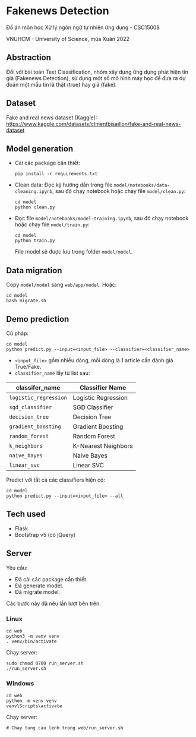 # Fakenews Detection
Đồ án môn học Xử lý ngôn ngữ tự nhiên ứng dụng - CSC15008

VNUHCM - University of Science, mùa Xuân 2022

## Abstraction
Đối với bài toán Text Classification, nhóm xây dựng ứng dụng phát hiện tin giả (Fakenews Detection), sử dụng một số mô hình máy học để đưa ra dự đoán một mẩu tin là thật (true) hay giả (fake).

## Dataset
Fake and real news dataset (Kaggle): https://www.kaggle.com/datasets/clmentbisaillon/fake-and-real-news-dataset

## Model generation
- Cài các package cần thiết:
    ```
    pip install -r requirements.txt
    ```
- Clean data: Đọc kỹ hướng dẫn trong file `model/notebooks/data-cleaning.ipynb`, sau đó chạy notebook hoặc chạy file `model/clean.py`:
    ```
    cd model
    python clean.py
    ```

- Đọc file `model/notebooks/model-training.ipynb`, sau đó chạy notebook hoặc chạy file `model/train.py`:
    ```
    cd model
    python train.py
    ```
    File model sẽ được lưu trong folder `model/model`.

## Data migration
Copy `model/model` sang `web/app/model`. Hoặc:
```
cd model
bash migrate.sh
```

## Demo prediction
Cú pháp:
```
cd model
python predict.py --input=<input_file> --classifier=<classifier_name>
```

- `<input_file>` gồm nhiều dòng, mỗi dòng là 1 article cần đánh giá True/Fake.
- `classifier_name` lấy từ list sau:

|classifer_name|Classifier Name|
|--------------|---------------|
|`logistic_regression`|Logistic Regression|
|`sgd_classifier`|SGD Classifier|
|`decision_tree`|Decision Tree|
|`gradient_boosting`|Gradient Boosting|
|`random_forest`|Random Forest|
|`k_neighbors`|K-Nearest Neighbors|
|`naive_bayes`|Naive Bayes|
|`linear_svc`|Linear SVC|

Predict với tất cả các classifiers hiện có:
```
cd model
python predict.py --input=<input_file> --all
```

## Tech used
- Flask
- Bootstrap v5 (có jQuery)

## Server
Yêu cầu:
- Đã cài các package cần thiết.
- Đã generate model.
- Đã migrate model.

Các bước này đã nêu lần lượt bên trên.

### Linux
```
cd web
python3 -m venv venv
. venv/bin/activate
```

Chạy server:
```
sudo chmod 0700 run_server.sh
./run_server.sh
```

### Windows
```
cd web
python -m venv venv
venv\Scripts\activate
```

Chạy server:
```
# Chay tung cau lenh trong web/run_server.sh
```
